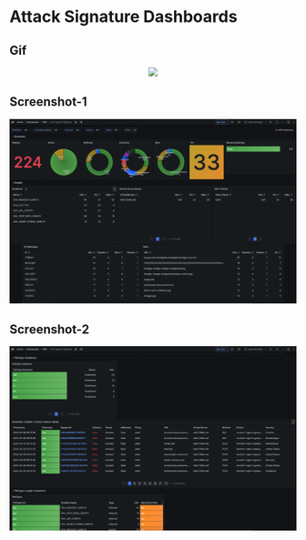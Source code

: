 # Attack Signature Dashboards

## Gif
<p align="center">
<img width="720" src="../images/ft.gif"/>
</p>

## Screenshot-1
<p align="center">
<img width="720" src="../images/ft-1.png"/>
</p>

## Screenshot-2
<p align="center">
<img width="720" src="../images/ft-2.png"/>
</p>
